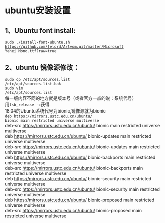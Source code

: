 # ubuntu安装设置
## 1、Ubuntu font install:  
<code>sudo ./install-font-ubuntu.sh https://github.com/felord/Artyom.git/master/Microsoft Yahei Mono.ttf?raw=true
</code>
## 2、ubuntu 镜像源修改：
  <code>sudo cp /etc/apt/sources.list /etc/apt/sources.list.bak</code><br>
<code>sudo vim /etc/apt/sources.list</code><br>
每一版内容不同的地方就是版本号（或者官方一点的说：系统代号）<br>
用<code>lsb_release -c</code>获得<br>
18.04的Ubuntu系统代号为bionic,镜像源就为bionic<br>
  <code>deb https://mirrors.ustc.edu.cn/ubuntu/ bionic main restricted universe multiverse</code><br>
  deb-src https://mirrors.ustc.edu.cn/ubuntu/ bionic main restricted universe multiverse<br>
  deb https://mirrors.ustc.edu.cn/ubuntu/ bionic-updates main restricted universe multiverse  
  deb-src https://mirrors.ustc.edu.cn/ubuntu/ bionic-updates main restricted universe multiverse  
  deb https://mirrors.ustc.edu.cn/ubuntu/ bionic-backports main restricted universe multiverse  
  deb-src https://mirrors.ustc.edu.cn/ubuntu/ bionic-backports main restricted universe multiverse  
  deb https://mirrors.ustc.edu.cn/ubuntu/ bionic-security main restricted universe multiverse  
  deb-src https://mirrors.ustc.edu.cn/ubuntu/ bionic-security main restricted universe multiverse  
  deb https://mirrors.ustc.edu.cn/ubuntu/ bionic-proposed main restricted universe multiverse  
  deb-src https://mirrors.ustc.edu.cn/ubuntu/ bionic-proposed main restricted universe multiverse</code>



